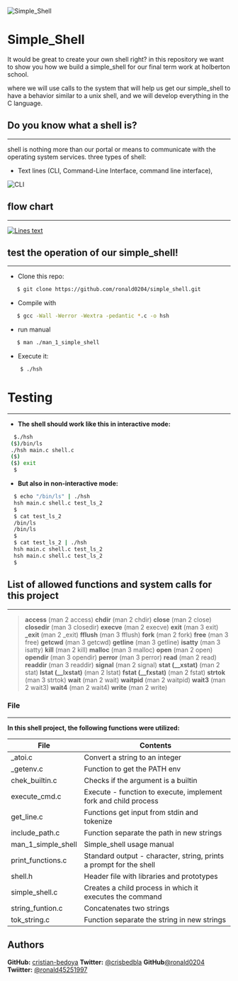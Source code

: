 ![Simple_Shell](https://pbs.twimg.com/media/Ef0CEwpXkAE2ezz?format=png&name=900x900)
# Simple_Shell
It would be great to create your own shell right? in this repository we want to show you how we build a simple_shell for our final term work at holberton school.

where we will use calls to the system that will help us get our simple_shell to have a behavior similar to a unix shell, and we will develop everything in the C language.

## Do you know what a shell is?
---------------------------------------------------------------
shell is nothing more than our portal or means to communicate with the operating system services. three types of shell:

  - Text lines (CLI, Command-Line Interface, command line interface),

![CLI](https://pbs.twimg.com/media/Ef0DdI2XsAAZnfX?format=png&name=small)

## flow chart
----
[![Lines text](https://pbs.twimg.com/media/EfrhfYWWAAEYQXM?format=jpg&name=large)](https://github.com/ronald0204/simple_shell/tree/master)
## test the operation of our simple_shell!
-----------------------------------
- Clone this repo:
 ```sh
    $ git clone https://github.com/ronald0204/simple_shell.git
```
 - Compile with
 ```sh
    $ gcc -Wall -Werror -Wextra -pedantic *.c -o hsh
```
- run manual
 ```sh
    $ man ./man_1_simple_shell
```
- Execute it:

```sh
    $ ./hsh
```
# Testing
-------------
- **The shell should work like this in interactive mode:**
```sh
  $./hsh
 ($)/bin/ls
 ./hsh main.c shell.c
 ($)
 ($) exit
  $
```
- **But also in non-interactive mode:**
```sh
  $ echo "/bin/ls" | ./hsh
  hsh main.c shell.c test_ls_2
  $
  $ cat test_ls_2
  /bin/ls
  /bin/ls
  $
  $ cat test_ls_2 | ./hsh
  hsh main.c shell.c test_ls_2
  hsh main.c shell.c test_ls_2
  $
```
## List of allowed functions and system calls for this project
-----------------------------
> **access** (man 2 access)
> **chdir** (man 2 chdir)
> **close** (man 2 close)
> **closedir** (man 3 closedir)
> **execve** (man 2 execve)
> **exit** (man 3 exit)
> **_exit** (man 2 _exit)
> **fflush** (man 3 fflush)
> **fork** (man 2 fork)
> **free** (man 3 free)
> **getcwd** (man 3 getcwd)
> **getline** (man 3 getline)
> **isatty** (man 3 isatty)
> **kill** (man 2 kill)
> **malloc** (man 3 malloc)
> **open** (man 2 open)
> **opendir** (man 3 opendir)
> **perror** (man 3 perror)
> **read** (man 2 read)
> **readdir** (man 3 readdir)
> **signal** (man 2 signal)
> **stat (__xstat)** (man 2 stat)
> **lstat (__lxstat)** (man 2 lstat)
> **fstat (__fxstat)** (man 2 fstat)
> **strtok** (man 3 strtok)
> **wait** (man 2 wait)
> **waitpid** (man 2 waitpid)
> **wait3** (man 2 wait3)
> **wait4** (man 2 wait4)
> **write** (man 2 write)

### File
------------------- 
**In this shell project, the following functions were utilized:**

| File | Contents |
| ------ | ------ |
| _atoi.c | Convert a string to an integer |
| _getenv.c | Function to get the PATH env |
| chek_builtin.c | Checks if the argument is a builtin |
| execute_cmd.c | Execute - function to execute, implement fork and child process |
| get_line.c | Functions get input from stdin and tokenize |
| include_path.c | Function separate the path in new strings |
| man_1_simple_shell | Simple_shell usage manual |
| print_functions.c | Standard output - character, string, prints a prompt for the shell |
| shell.h | Header file with libraries and prototypes |
| simple_shell.c | Creates a child process in which it executes the command |
| string_funtion.c | Concatenates two strings |
| tok_string.c | Function separate the string in new strings |

## Authors

 **GitHub:** [cristian-bedoya](https://github.com/cristian-bedoya)
 **Twitter:** [@crisbedbla](https://twitter.com/crisbedbla)
 **GitHub**[@ronald0204](https://github.com/ronald0204)
 **Twiitter:** [@ronald45251997](https://twitter.com/ronald45251997)
